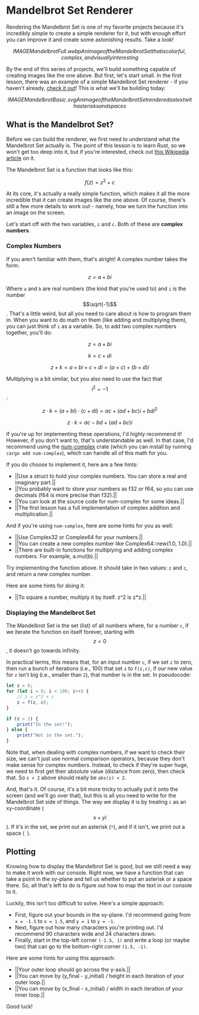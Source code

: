 # Mandelbrot Set Renderer

Rendering the Mandelbrot Set is one of my favorite projects because it's
incredibly simple to create a simple renderer for it, but with enough effort you
can improve it and create some astonishing results. Take a look!

$$IMAGE MandelbrotFull.webp An image of the Mandelbrot Set that is colorful, complex, and visually interesting$$

By the end of this series of projects, we'll build something capable of creating
images like the one above. But first, let's start small. In the first lesson,
there was an example of a simple Mandelbrot Set renderer - if you haven't
already,
[check it out](https://cratecode.com/lesson/rust-a-language-youll-love/75m1jc9k0p/xa3l5ahj5w)!
This is what we'll be building today:

$$IMAGE MandelbrotBasic.svg An image of the Mandelbrot Set rendered as text with asterisks and spaces$$

## What is the Mandelbrot Set?

Before we can build the renderer, we first need to understand what the
Mandelbrot Set actually is. The point of this lesson is to learn Rust, so we
won't get too deep into it, but if you're interested, check out
[this Wikipedia article](https://en.wikipedia.org/wiki/Mandelbrot_set) on it.

The Mandelbrot Set is a function that looks like this:

$$f\left(z\right)=z^{2}+c$$

At its core, it's actually a really simple function, which makes it all the more
incredible that it can create images like the one above. Of course, there's
still a few more details to work out - namely, how we turn the function into an
image on the screen.

Let's start off with the two variables, `z` and `c`. Both of these are **complex
numbers**.

### Complex Numbers

If you aren't familiar with them, that's alright! A complex number takes the
form:

$$z=a+bi$$

Where `a` and `b` are real numbers (the kind that you're used to) and `i` is the
number $$\sqrt{-1}$$. That's a little weird, but all you need to care about is
how to program them in. When you want to do math on them (like adding and
multiplying them), you can just think of `i` as a variable. So, to add two
complex numbers together, you'll do:

$$z=a+bi$$

$$k=c+di$$

$$z+k=a+bi+c+di=\left(a+c\right)+\left(b+d\right)i$$

Multiplying is a bit similar, but you also need to use the fact that
$$i^{2}=-1$$:

$$z\cdot k=\left(a+bi\right)\cdot\left(c+di\right)=ac+\left(ad+bc\right)i+bdi^{2}$$

$$z\cdot k=ac-bd+\left(ad+bc\right)i$$

If you're up for implementing these operations, I'd highly recommend it!
However, if you don't want to, that's understandable as well. In that case, I'd
recommend using the
[num-complex](https://docs.rs/num-complex/latest/num_complex/) crate (which you
can install by running `cargo add num-complex`), which can handle all of this
math for you.

If you do choose to implement it, here are a few hints:

- ||Use a struct to hold your complex numbers. You can store a real and
  imaginary part.||
- ||You probably want to store your numbers as f32 or f64, so you can use
  decimals (f64 is more precise than f32).||
- ||You can look at the source code for num-complex for some ideas.||
- ||The first lesson has a full implementation of complex addition and
  multiplication.||

And if you're using `num-complex`, here are some hints for you as well:

- ||Use Complex32 or Complex64 for your numbers.||
- ||You can create a new complex number like Complex64::new(1.0, 1.0).||
- ||There are built-in functions for multiplying and adding complex numbers. For
  example, a.mul(b).||

Try implementing the function above. It should take in two values: `z` and `c`,
and return a new complex number.

Here are some hints for doing it:

- ||To square a number, multiply it by itself. z^2 is z\*z.||

### Displaying the Mandelbrot Set

The Mandelbrot Set is the set (list) of all numbers where, for a number `c`, if
we iterate the function on itself forever, starting with $$z=0$$, it doesn't go
towards infinity.

In practical terms, this means that, for an input number `c`, if we set `z` to
zero, then run a bunch of iterations (i.e., 100) that set `z` to `f(z,c)`, if
our new value for `z` isn't big (i.e., smaller than `2`), that number is in the
set. In pseudocode:

```javascript
let z = 0;
for (let i = 0; i < 100; i++) {
    // z = z^2 + c
    z = f(z, c);
}

if (z < 2) {
    print("In the set!");
} else {
    print("Not in the set.");
}
```

Note that, when dealing with complex numbers, if we want to check their size, we
can't just use normal comparison operators, because they don't make sense for
complex numbers. Instead, to check if they're super huge, we need to first get
their absolute value (distance from zero), then check that. So `z < 2` above
should really be `abs(z) < 2`.

And, that's it. Of course, it's a bit more tricky to actually put it onto the
screen (and we'll go over that), but this is all you need to write for the
Mandelbrot Set side of things. The way we display it is by treating `c` as an
xy-coordinate ($$x+yi$$). If it's in the set, we print out an asterisk (`*`),
and if it isn't, we print out a space (` `).

## Plotting

Knowing how to display the Mandelbrot Set is good, but we still need a way to
make it work with our console. Right now, we have a function that can take a
point in the xy-plane and tell us whether to put an asterisk or a space there.
So, all that's left to do is figure out how to map the text in our console to
it.

Luckily, this isn't too difficult to solve. Here's a simple approach:

- First, figure out your bounds in the xy-plane. I'd recommend going from
  `x = -1.5` to `x = 1.5`, and `y = 1` to `y = -1`.
- Next, figure out how many characters you're printing out. I'd recommend 90
  characters wide and 24 characters down.
- Finally, start in the top-left corner `(-1.5, 1)` and write a loop (or maybe
  two) that can go to the bottom-right corner `(1.5, -1)`.

Here are some hints for using this approach:

- ||Your outer loop should go across the y-axis.||
- ||You can move by (y_final - y_initial) / height in each iteration of your
  outer loop.||
- ||You can move by (x_final - x_initial) / width in each iteration of your
  inner loop.||

Good luck!
